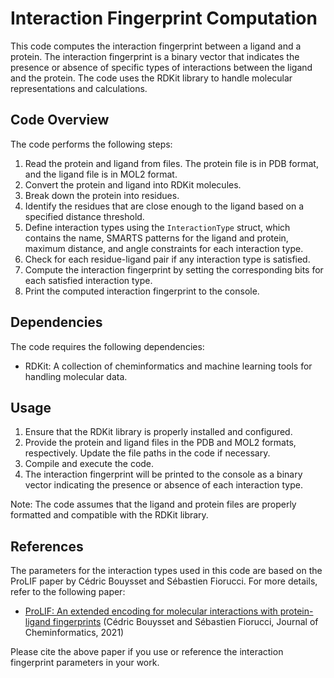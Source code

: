 # Interaction Fingerprint Computation

This code computes the interaction fingerprint between a ligand and a protein. The interaction fingerprint is a binary vector that indicates the presence or absence of specific types of interactions between the ligand and the protein. The code uses the RDKit library to handle molecular representations and calculations.

## Code Overview

The code performs the following steps:

1. Read the protein and ligand from files. The protein file is in PDB format, and the ligand file is in MOL2 format.
2. Convert the protein and ligand into RDKit molecules.
3. Break down the protein into residues.
4. Identify the residues that are close enough to the ligand based on a specified distance threshold.
5. Define interaction types using the `InteractionType` struct, which contains the name, SMARTS patterns for the ligand and protein, maximum distance, and angle constraints for each interaction type.
6. Check for each residue-ligand pair if any interaction type is satisfied.
7. Compute the interaction fingerprint by setting the corresponding bits for each satisfied interaction type.
8. Print the computed interaction fingerprint to the console.

## Dependencies

The code requires the following dependencies:

- RDKit: A collection of cheminformatics and machine learning tools for handling molecular data.

## Usage

1. Ensure that the RDKit library is properly installed and configured.
2. Provide the protein and ligand files in the PDB and MOL2 formats, respectively. Update the file paths in the code if necessary.
3. Compile and execute the code.
4. The interaction fingerprint will be printed to the console as a binary vector indicating the presence or absence of each interaction type.

Note: The code assumes that the ligand and protein files are properly formatted and compatible with the RDKit library.

## References

The parameters for the interaction types used in this code are based on the ProLIF paper by Cédric Bouysset and Sébastien Fiorucci. For more details, refer to the following paper:

- [ProLIF: An extended encoding for molecular interactions with protein-ligand fingerprints](https://jcheminf.biomedcentral.com/articles/10.1186/s13321-021-00548-6) (Cédric Bouysset and Sébastien Fiorucci, Journal of Cheminformatics, 2021)

Please cite the above paper if you use or reference the interaction fingerprint parameters in your work.

